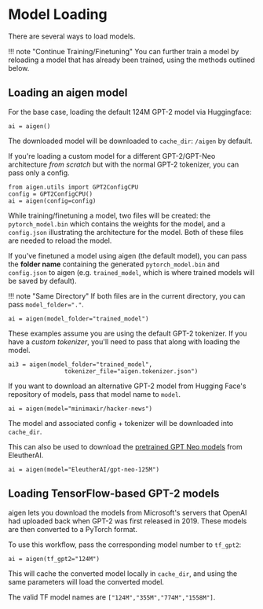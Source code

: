 # Model Loading

There are several ways to load models.

<!--prettier-ignore-->
!!! note "Continue Training/Finetuning"
    You can further train a model by reloading a model that has already been trained, using the methods outlined below.

## Loading an aigen model

For the base case, loading the default 124M GPT-2 model via Huggingface:

```py3
ai = aigen()
```

The downloaded model will be downloaded to `cache_dir`: `/aigen` by default.

If you're loading a custom model for a different GPT-2/GPT-Neo architecture _from scratch_ but with the normal GPT-2 tokenizer, you can pass only a config.

```py3
from aigen.utils import GPT2ConfigCPU
config = GPT2ConfigCPU()
ai = aigen(config=config)
```

While training/finetuning a model, two files will be created: the `pytorch_model.bin` which contains the weights for the model, and a `config.json` illustrating the architecture for the model. Both of these files are needed to reload the model.

If you've finetuned a model using aigen (the default model), you can pass the **folder name** containing the generated `pytorch_model.bin` and `config.json` to aigen (e.g. `trained_model`, which is where trained models will be saved by default).

<!--prettier-ignore-->
!!! note "Same Directory"
    If both files are in the current directory, you can pass `model_folder="."`.

```py3
ai = aigen(model_folder="trained_model")
```

These examples assume you are using the default GPT-2 tokenizer. If you have a _custom tokenizer_, you'll need to pass that along with loading the model.

```py3
ai3 = aigen(model_folder="trained_model",
                tokenizer_file="aigen.tokenizer.json")
```

If you want to download an alternative GPT-2 model from Hugging Face's repository of models, pass that model name to `model`.

```py3
ai = aigen(model="minimaxir/hacker-news")
```

The model and associated config + tokenizer will be downloaded into `cache_dir`.

This can also be used to download the [pretrained GPT Neo models](https://huggingface.co/EleutherAI) from EleutherAI.

```py3
ai = aigen(model="EleutherAI/gpt-neo-125M")
```

## Loading TensorFlow-based GPT-2 models

aigen lets you download the models from Microsoft's servers that OpenAI had uploaded back when GPT-2 was first released in 2019. These models are then converted to a PyTorch format.

To use this workflow, pass the corresponding model number to `tf_gpt2`:

```py3
ai = aigen(tf_gpt2="124M")
```

This will cache the converted model locally in `cache_dir`, and using the same parameters will load the converted model.

The valid TF model names are `["124M","355M","774M","1558M"]`.

